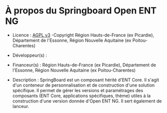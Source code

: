 # À propos du Springboard Open ENT NG

* Licence : [AGPL v3](http://www.gnu.org/licenses/agpl.txt) -Copyright Région Hauts-de-France (ex Picardie), Département de l'Essonne, Région Nouvelle Aquitaine (ex Poitou-Charentes)
* Développeur(s) : 
* Financeur(s) : Région Hauts-de-France (ex Picardie), Département de l'Essonne, Région Nouvelle Aquitaine (ex Poitou-Charentes)

* Description : SpringBoard est un composant hérité d'ENT Core. Il s'agit d'un conteneur de personnalisation et de construction d'une solution spécifique. Il permet de gérer les versions et paramétrages des composants (ENT Core, applications spécifiques, thème) utiles à la construction d'une version donnée d'Open ENT NG. Il sert également de lanceur.

